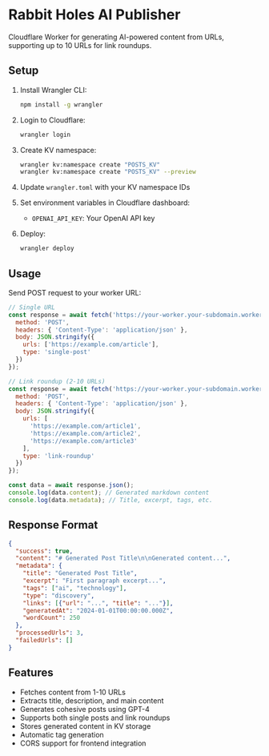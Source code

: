 # Rabbit Holes AI Publisher

Cloudflare Worker for generating AI-powered content from URLs, supporting up to 10 URLs for link roundups.

## Setup

1. Install Wrangler CLI:
   ```bash
   npm install -g wrangler
   ```

2. Login to Cloudflare:
   ```bash
   wrangler login
   ```

3. Create KV namespace:
   ```bash
   wrangler kv:namespace create "POSTS_KV"
   wrangler kv:namespace create "POSTS_KV" --preview
   ```

4. Update `wrangler.toml` with your KV namespace IDs

5. Set environment variables in Cloudflare dashboard:
   - `OPENAI_API_KEY`: Your OpenAI API key

6. Deploy:
   ```bash
   wrangler deploy
   ```

## Usage

Send POST request to your worker URL:

```javascript
// Single URL
const response = await fetch('https://your-worker.your-subdomain.workers.dev', {
  method: 'POST',
  headers: { 'Content-Type': 'application/json' },
  body: JSON.stringify({
    urls: ['https://example.com/article'],
    type: 'single-post'
  })
});

// Link roundup (2-10 URLs)
const response = await fetch('https://your-worker.your-subdomain.workers.dev', {
  method: 'POST', 
  headers: { 'Content-Type': 'application/json' },
  body: JSON.stringify({
    urls: [
      'https://example.com/article1',
      'https://example.com/article2',
      'https://example.com/article3'
    ],
    type: 'link-roundup'
  })
});

const data = await response.json();
console.log(data.content); // Generated markdown content
console.log(data.metadata); // Title, excerpt, tags, etc.
```

## Response Format

```json
{
  "success": true,
  "content": "# Generated Post Title\n\nGenerated content...",
  "metadata": {
    "title": "Generated Post Title",
    "excerpt": "First paragraph excerpt...",
    "tags": ["ai", "technology"],
    "type": "discovery",
    "links": [{"url": "...", "title": "..."}],
    "generatedAt": "2024-01-01T00:00:00.000Z",
    "wordCount": 250
  },
  "processedUrls": 3,
  "failedUrls": []
}
```

## Features

- Fetches content from 1-10 URLs
- Extracts title, description, and main content
- Generates cohesive posts using GPT-4
- Supports both single posts and link roundups
- Stores generated content in KV storage
- Automatic tag generation
- CORS support for frontend integration